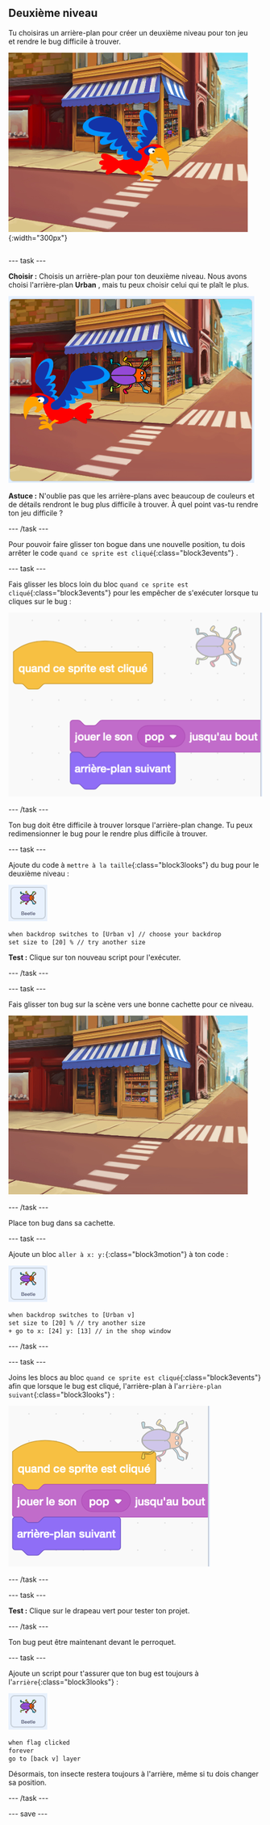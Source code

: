 ## Deuxième niveau

<div style="display: flex; flex-wrap: wrap">
<div style="flex-basis: 200px; flex-grow: 1; margin-right: 15px;">
Tu choisiras un arrière-plan pour créer un deuxième niveau pour ton jeu et rendre le bug difficile à trouver. 
</div>
<div>

![Une scène de rue avec un bug caché.](images/second-level.png){:width="300px"}

</div>
</div>

--- task ---

**Choisir :** Choisis un arrière-plan pour ton deuxième niveau. Nous avons choisi l'arrière-plan **Urban** , mais tu peux choisir celui qui te plaît le plus.

![](images/insert-urban-backdrop.png)

**Astuce :** N'oublie pas que les arrière-plans avec beaucoup de couleurs et de détails rendront le bug plus difficile à trouver. À quel point vas-tu rendre ton jeu difficile ?

--- /task ---

Pour pouvoir faire glisser ton bogue dans une nouvelle position, tu dois arrêter le code `quand ce sprite est cliqué`{:class="block3events"} .

--- task ---

Fais glisser les blocs loin du bloc `quand ce sprite est cliqué`{:class="block3events"} pour les empêcher de s'exécuter lorsque tu cliques sur le bug :

![](images/breaking-script.png)

--- /task ---

Ton bug doit être difficile à trouver lorsque l'arrière-plan change. Tu peux redimensionner le bug pour le rendre plus difficile à trouver.

--- task ---

Ajoute du code à `mettre à la taille`{:class="block3looks"} du bug pour le deuxième niveau :

![Le sprite bug.](images/bug-sprite.png)

```blocks3
when backdrop switches to [Urban v] // choose your backdrop
set size to [20] % // try another size 
```

**Test :** Clique sur ton nouveau script pour l'exécuter.

--- /task ---

--- task ---

Fais glisser ton bug sur la scène vers une bonne cachette pour ce niveau.

![Le bug caché dans la vitrine au milieu de l'arrière-plan.](images/hidden-urban-backdrop.png)

--- /task ---

Place ton bug dans sa cachette.

--- task ---

Ajoute un bloc `aller à x: y:`{:class="block3motion"} à ton code :

![Le sprite bug.](images/bug-sprite.png)

```blocks3
when backdrop switches to [Urban v]
set size to [20] % // try another size 
+ go to x: [24] y: [13] // in the shop window
```

--- /task ---

--- task ---

Joins les blocs au bloc `quand ce sprite est cliqué`{:class="block3events"} afin que lorsque le bug est cliqué, l'arrière-plan à l'`arrière-plan suivant`{:class="block3looks"} :

![](images/fixed-script.png)

--- /task ---

--- task ---

**Test :** Clique sur le drapeau vert pour tester ton projet.

--- /task ---

Ton bug peut être maintenant devant le perroquet.

--- task ---

Ajoute un script pour t'assurer que ton bug est toujours à l'`arrière`{:class="block3looks"} :

![Le sprite bug.](images/bug-sprite.png)

```blocks3
when flag clicked
forever
go to [back v] layer
```

Désormais, ton insecte restera toujours à l'arrière, même si tu dois changer sa position.

--- /task ---

--- save ---
